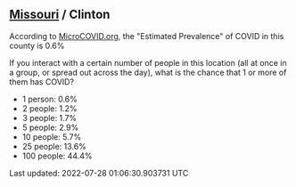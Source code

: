 
## [Missouri](/united-states/missouri) / Clinton

According to [MicroCOVID.org](http://microcovid.org),
the "Estimated Prevalence" of COVID in this county is 0.6%

If you interact with a certain number of people in this location
(all at once in a group, or spread out across the day), what is the chance that
1 or more of them has COVID?

- 1 person: 0.6%
- 2 people: 1.2%
- 3 people: 1.7%
- 5 people: 2.9%
- 10 people: 5.7%
- 25 people: 13.6%
- 100 people: 44.4%

Last updated: 2022-07-28 01:06:30.903731 UTC
